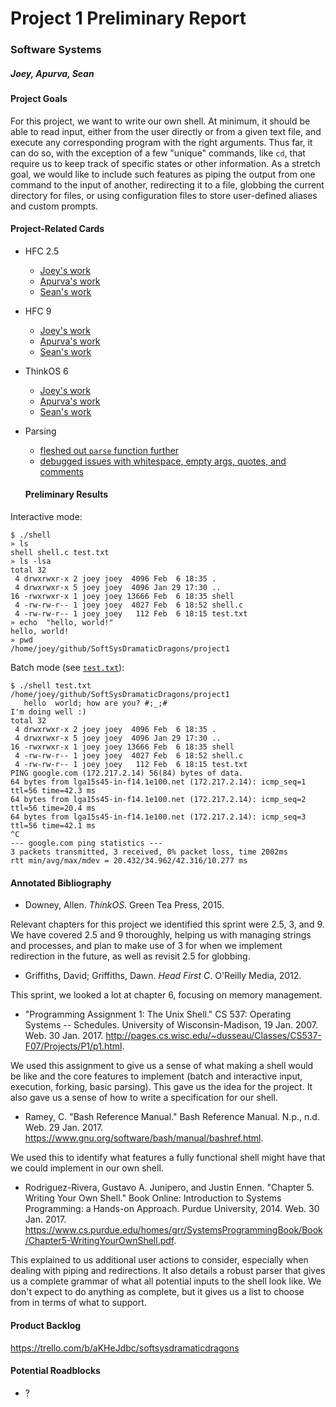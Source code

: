 # Project 1 Preliminary Report
### Software Systems
##### Joey, Apurva, Sean

#### Project Goals

For this project, we want to write our own shell. At minimum, it should be able to read input, either from the user directly or from a given text file, and execute any corresponding program with the right arguments. Thus far, it can do so, with the exception of a few "unique" commands, like `cd`, that require us to keep track of specific states or other information. As a stretch goal, we would like to include such features as piping the output from one command to the input of another, redirecting it to a file, globbing the current directory for files, or using configuration files to store user-defined aliases and custom prompts.

#### Project-Related Cards

* HFC 2.5
  * [Joey's work](https://github.com/joeylmaalouf/ExercisesInC/tree/master/exercises/ex02.5)
  * [Apurva's work](https://github.com/apurvaraman/ExercisesInC/tree/master/exercises/ex02.5)
  * [Sean's work](https://github.com/SeanCCarter/ExercisesInC/tree/master/exercises/ex02.5)
* HFC 9
  * [Joey's work](https://github.com/joeylmaalouf/ExercisesInC/tree/master/exercises/ex09)
  * [Apurva's work](https://github.com/apurvaraman/ExercisesInC/tree/master/exercises/ex09)
  * [Sean's work](https://github.com/SeanCCarter/ExercisesInC/tree/master/exercises/ex09)
* ThinkOS 6
  * [Joey's work](https://github.com/joeylmaalouf/ExercisesInC/blob/master/reading_questions/thinkos.md#chapter-6)
  * [Apurva's work](https://github.com/apurvaraman/ExercisesInC/blob/master/reading_questions/thinkos.md#chapter-6-complete)
  * [Sean's work](https://github.com/SeanCCarter/ExercisesInC/blob/master/reading_questions/thinkos6.md)
* Parsing
  * [fleshed out `parse` function further](../project1/shell.c#L9)
  * [debugged issues with whitespace, empty args, quotes, and comments](c195a1fbe022441f8d5f9369323a9cb920a10375)

  #### Preliminary Results

Interactive mode:

```
$ ./shell
» ls
shell shell.c test.txt
» ls -lsa
total 32
 4 drwxrwxr-x 2 joey joey  4096 Feb  6 18:35 .
 4 drwxrwxr-x 5 joey joey  4096 Jan 29 17:30 ..
16 -rwxrwxr-x 1 joey joey 13666 Feb  6 18:35 shell
 4 -rw-rw-r-- 1 joey joey  4027 Feb  6 18:52 shell.c
 4 -rw-rw-r-- 1 joey joey   112 Feb  6 18:15 test.txt
» echo  "hello, world!"
hello, world!
» pwd
/home/joey/github/SoftSysDramaticDragons/project1
```

Batch mode (see [`test.txt`](../project1/shell.c#L9)):

```
$ ./shell test.txt
/home/joey/github/SoftSysDramaticDragons/project1
   hello  world; how are you? #;_;#
I'm doing well :)
total 32
 4 drwxrwxr-x 2 joey joey  4096 Feb  6 18:35 .
 4 drwxrwxr-x 5 joey joey  4096 Jan 29 17:30 ..
16 -rwxrwxr-x 1 joey joey 13666 Feb  6 18:35 shell
 4 -rw-rw-r-- 1 joey joey  4027 Feb  6 18:52 shell.c
 4 -rw-rw-r-- 1 joey joey   112 Feb  6 18:15 test.txt
PING google.com (172.217.2.14) 56(84) bytes of data.
64 bytes from lga15s45-in-f14.1e100.net (172.217.2.14): icmp_seq=1 ttl=56 time=42.3 ms
64 bytes from lga15s45-in-f14.1e100.net (172.217.2.14): icmp_seq=2 ttl=56 time=20.4 ms
64 bytes from lga15s45-in-f14.1e100.net (172.217.2.14): icmp_seq=3 ttl=56 time=42.1 ms
^C
--- google.com ping statistics ---
3 packets transmitted, 3 received, 0% packet loss, time 2002ms
rtt min/avg/max/mdev = 20.432/34.962/42.316/10.277 ms
```

#### Annotated Bibliography

* Downey, Allen. *ThinkOS*. Green Tea Press, 2015.

Relevant chapters for this project we identified this sprint were 2.5, 3, and 9. We have covered 2.5 and 9 thoroughly, helping us with managing strings and processes, and plan to make use of 3 for when we implement redirection in the future, as well as revisit 2.5 for globbing.

* Griffiths, David; Griffiths, Dawn. *Head First C*. O'Reilly Media, 2012.

This sprint, we looked a lot at chapter 6, focusing on memory management.

* "Programming Assignment 1: The Unix Shell." CS 537: Operating Systems -- Schedules. University of Wisconsin-Madison, 19 Jan. 2007. Web. 30 Jan. 2017. <http://pages.cs.wisc.edu/~dusseau/Classes/CS537-F07/Projects/P1/p1.html>.

We used this assignment to give us a sense of what making a shell would be like and the core features to implement (batch and interactive input, execution, forking, basic parsing). This gave us the idea for the project. It also gave us a sense of how to write a specification for our shell.

* Ramey, C. "Bash Reference Manual." Bash Reference Manual. N.p., n.d. Web. 29 Jan. 2017. <https://www.gnu.org/software/bash/manual/bashref.html>.

We used this to identify what features a fully functional shell might have that we could implement in our own shell.

* Rodriguez-Rivera, Gustavo A. Junipero, and Justin Ennen. "Chapter 5. Writing Your Own Shell." Book Online: Introduction to Systems Programming: a Hands-on Approach. Purdue University, 2014. Web. 30 Jan. 2017. <https://www.cs.purdue.edu/homes/grr/SystemsProgrammingBook/Book/Chapter5-WritingYourOwnShell.pdf>.

This explained to us additional user actions to consider, especially when dealing with piping and redirections. It also details a robust parser that gives us a complete grammar of what all potential inputs to the shell look like. We don't expect to do anything as complete, but it gives us a list to choose from in terms of what to support.

#### Product Backlog

https://trello.com/b/aKHeJdbc/softsysdramaticdragons

#### Potential Roadblocks

* ?
